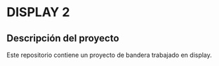 DISPLAY 2
=========
Descripción del proyecto
------------------------
Este repositorio contiene un proyecto de bandera trabajado en display.
